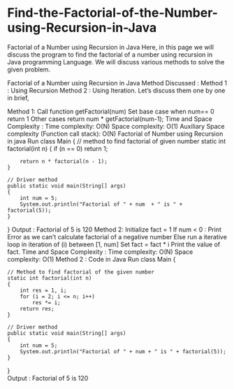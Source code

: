 # Find-the-Factorial-of-the-Number-using-Recursion-in-Java

Factorial of a Number using Recursion in Java
Here, in this page we will discuss the program to find the factorial of a number using recursion in Java programming Language. We will discuss various methods to solve the given problem.

Factorial of a Number using Recursion in Java
Method Discussed :
Method 1 : Using Recursion
Method 2 : Using Iteration.
Let’s discuss them one by one in brief,

Method 1:
Call function getFactorial(num)
Set base case when num== 0 return 1
Other cases return num * getFactorial(num-1);
Time and Space Complexity :
Time complexity: O(N)
Space complexity: O(1)
Auxiliary Space complexity (Function call stack): O(N)
Factorial of Number using Recursion in java
Run
class Main {
    // method to find factorial of given number
    static int factorial(int n)
    {
        if (n == 0)
            return 1;
 
        return n * factorial(n - 1);
    }
 
    // Driver method
    public static void main(String[] args)
    {
        int num = 5;
        System.out.println("Factorial of " + num  + " is " + factorial(5));
    }
}
Output :
Factorial of 5 is 120
Method 2:
Initialize fact = 1
If num < 0 : Print Error as we can’t calculate factorial of a negative number
Else run a iterative loop in iteration of (i) between [1, num]
Set fact = fact * i
Print the value of fact.
Time and Space Complexity :
Time complexity: O(N)
Space complexity: O(1)
Method 2 : Code in Java
Run
class Main {
 
    // Method to find factorial of the given number
    static int factorial(int n)
    {
        int res = 1, i;
        for (i = 2; i <= n; i++)
            res *= i;
        return res;
    }
 
    // Driver method
    public static void main(String[] args)
    {
        int num = 5;
        System.out.println("Factorial of " + num + " is " + factorial(5));
    }
}   
Output :
Factorial of 5 is 120
